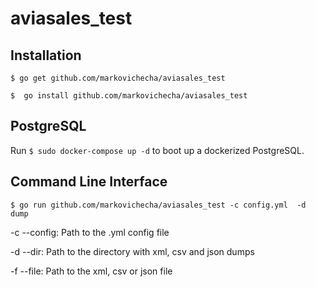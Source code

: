 # aviasales_test
## Installation
`$ go get github.com/markovichecha/aviasales_test`

`$  go install github.com/markovichecha/aviasales_test`

## PostgreSQL
Run `$ sudo docker-compose up -d` to boot up a dockerized  PostgreSQL.

## Command Line Interface
`$ go run github.com/markovichecha/aviasales_test -c config.yml  -d dump`

-c --config:	Path to the .yml config file

-d   --dir:    Path to the directory with xml, csv and json dumps

-f   --file:	Path to the  xml, csv or json file
